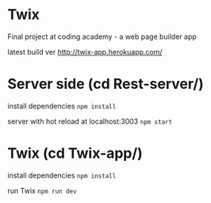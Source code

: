 # Twix
Final project at coding academy - a web page builder app

latest build ver http://twix-app.herokuapp.com/

# Server side (cd Rest-server/)
install dependencies
``
npm install
``

server with hot reload at localhost:3003
``npm start``


# Twix (cd Twix-app/)

install dependencies
``
npm install
``

run Twix
``
npm run dev
``
